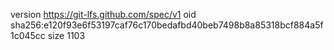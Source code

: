 version https://git-lfs.github.com/spec/v1
oid sha256:e120f93e6f53197caf76c170bedafbd40beb7498b8a85318bcf884a5f1c045cc
size 1103
